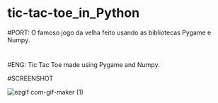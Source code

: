 # tic-tac-toe_in_Python
#PORT: O famoso jogo da velha feito usando as bibliotecas Pygame e Numpy.
#
#ENG: Tic Tac Toe made using Pygame and Numpy.

#SCREENSHOT

![ezgif com-gif-maker (1)](https://user-images.githubusercontent.com/63914002/122655170-f2f46f00-d126-11eb-8a50-ba598281ccdd.gif)
